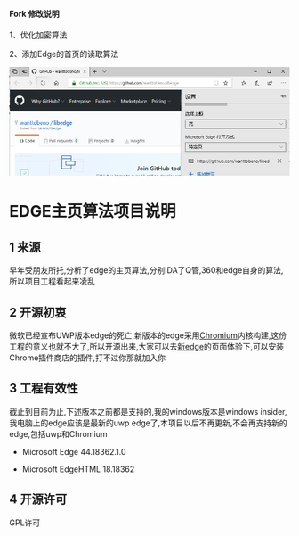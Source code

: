 
#### Fork 修改说明

1、优化加密算法

2、添加Edge的首页的读取算法


![snatshot.png](./snatshot.png)





#                       EDGE主页算法项目说明

## 1 来源

早年受朋友所托,分析了edge的主页算法,分别IDA了Q管,360和edge自身的算法,所以项目工程看起来凌乱 



## 2 开源初衷

微软已经宣布UWP版本edge的死亡,新版本的edge采用[Chromium](https://www.chromium.org/)内核构建,这份工程的意义也就不大了,所以开源出来,大家可以去[新edge](https://www.microsoftedgeinsider.com/en-us/)的页面体验下,可以安装Chrome插件商店的插件,打不过你那就加入你



## 3 工程有效性

截止到目前为止,下述版本之前都是支持的,我的windows版本是windows insider,我电脑上的edge应该是最新的uwp edge了,本项目以后不再更新,不会再支持新的edge,包括uwp和Chromium

- Microsoft Edge 44.18362.1.0

- Microsoft EdgeHTML 18.18362



## 4 开源许可

GPL许可

